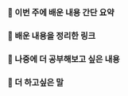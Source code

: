 <!--PR 제목은 '[이름] 2021 GDSC Spring Study 입문 - n주차'로 변경해 주세요!-->

### 🤩 이번 주에 배운 내용 간단 요약
<!-- 이번 주에 배운 내용을 간단하게 요약해 주세요!-->

### 📎 배운 내용을 정리한 링크
<!--블로그나 노션에 실습 내용을 정리했다면 링크를 첨부해주세요!(필수 X)-->

### 🤔 나중에 더 공부해보고 싶은 내용
<!-- 나중에 더 알아보고 싶은 내용을 적어주세요!(필수 X)-->

### 🐹 더 하고싶은 말
<!-- 인상깊었던 내용 등 comment에 덧붙이고 싶은 말이 있으면 적어주세요(필수 X) -->
